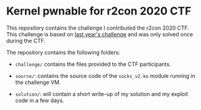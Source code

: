 # Kernel pwnable for r2con 2020 CTF 

This repository contains the challenge I contributed the r2con 2020 CTF. This 
challenge is based on [last year's challenge](https://github.com/esanfelix/r2con2019-ctf-kernel) 
and was only solved once during the CTF.

The repository contains the following folders:

* `challenge/` contains the files provided to the CTF participants.

* `source/`: contains the source code of the `socks_v2.ko` module running in the 
challenge VM.

* `solution/`: will contain a short write-up of my solution and my exploit code 
in a few days.
